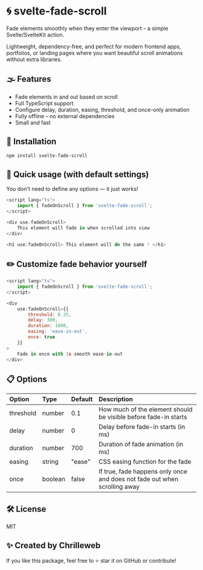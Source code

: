 # 🌀 svelte-fade-scroll

Fade elements smoothly when they enter the viewport – a simple Svelte/SvelteKit action.

Lightweight, dependency-free, and perfect for modern frontend apps, portfolios, or landing pages where you want beautiful scroll animations without extra libraries.

## 🌫️ Features

- Fade elements in and out based on scroll
- Full TypeScript support
- Configure delay, duration, easing, threshold, and once-only animation
- Fully offline – no external dependencies
- Small and fast

## 🚀 Installation

```bash
npm install svelte-fade-scroll
```

## 🚀 Quick usage (with default settings)

You don't need to define any options — it just works!

```js
<script lang="ts">
	import { fadeOnScroll } from 'svelte-fade-scroll';
</script>

<div use:fadeOnScroll>
	This element will fade in when scrolled into view
</div>

<h1 use:fadeOnScroll> This element will do the same ! </h1>
```

## ✏️ Customize fade behavior yourself

```js
<script lang="ts">
	import { fadeOnScroll } from 'svelte-fade-scroll';
</script>

<div
	use:fadeOnScroll={{
		threshold: 0.25,
		delay: 300,
		duration: 1000,
		easing: 'ease-in-out',
		once: true
	}}
>
	Fade in once with 1s smooth ease-in-out
</div>
```

## 📋 Options

| Option    | Type    | Default | Description |
|:----------|:--------|:--------|:------------|
| threshold | number  | 0.1     | How much of the element should be visible before fade-in starts |
| delay     | number  | 0       | Delay before fade-in starts (in ms) |
| duration  | number  | 700     | Duration of fade animation (in ms) |
| easing    | string  | "ease"  | CSS easing function for the fade |
| once      | boolean | false   | If true, fade happens only once and does not fade out when scrolling away |

## 🛠 License
MIT

## ✨ Created by Chrilleweb
If you like this package, feel free to ⭐️ star it on GitHub or contribute!